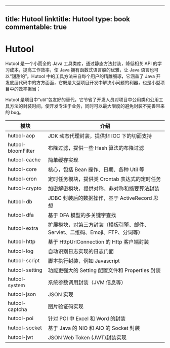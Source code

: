 
---
title: Hutool
linktitle: Hutool
type: book
commentable: true
---

# Hutool

Hutool 是一个小而全的 Java 工具类库，通过静态方法封装，降低相关 API 的学习成本，提高工作效率，使 Java 拥有函数式语言般的优雅，让 Java 语言也可以“甜甜的”。Hutool 中的工具方法来自每个用户的精雕细琢，它涵盖了 Java 开发底层代码中的方方面面，它既是大型项目开发中解决小问题的利器，也是小型项目中的效率担当；

Hutool 是项目中“util”包友好的替代，它节省了开发人员对项目中公用类和公用工具方法的封装时间，使开发专注于业务，同时可以最大限度的避免封装不完善带来的 bug。

| 模块               | 介绍                                                                          |
| ------------------ | ----------------------------------------------------------------------------- |
| hutool-aop         | JDK 动态代理封装，提供非 IOC 下的切面支持                                     |
| hutool-bloomFilter | 布隆过滤，提供一些 Hash 算法的布隆过滤                                        |
| hutool-cache       | 简单缓存实现                                                                  |
| hutool-core        | 核心，包括 Bean 操作、日期、各种 Util 等                                      |
| hutool-cron        | 定时任务模块，提供类 Crontab 表达式的定时任务                                 |
| hutool-crypto      | 加密解密模块，提供对称、非对称和摘要算法封装                                  |
| hutool-db          | JDBC 封装后的数据操作，基于 ActiveRecord 思想                                 |
| hutool-dfa         | 基于 DFA 模型的多关键字查找                                                   |
| hutool-extra       | 扩展模块，对第三方封装（模板引擎、邮件、Servlet、二维码、Emoji、FTP、分词等） |
| hutool-http        | 基于 HttpUrlConnection 的 Http 客户端封装                                     |
| hutool-log         | 自动识别日志实现的日志门面                                                    |
| hutool-script      | 脚本执行封装，例如 Javascript                                                 |
| hutool-setting     | 功能更强大的 Setting 配置文件和 Properties 封装                               |
| hutool-system      | 系统参数调用封装（JVM 信息等）                                                |
| hutool-json        | JSON 实现                                                                     |
| hutool-captcha     | 图片验证码实现                                                                |
| hutool-poi         | 针对 POI 中 Excel 和 Word 的封装                                              |
| hutool-socket      | 基于 Java 的 NIO 和 AIO 的 Socket 封装                                        |
| hutool-jwt         | JSON Web Token (JWT)封装实现                                                  |

    